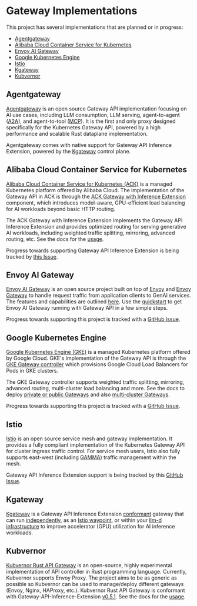 # Gateway Implementations

This project has several implementations that are planned or in progress:

* [Agentgateway][1]
* [Alibaba Cloud Container Service for Kubernetes][2]
* [Envoy AI Gateway][3]
* [Google Kubernetes Engine][4]
* [Istio][5]
* [Kgateway][6]
* [Kubvernor][7]

[1]:#agentgateway
[2]:#alibaba-cloud-container-service-for-kubernetes
[3]:#envoy-ai-gateway
[4]:#google-kubernetes-engine
[5]:#istio
[6]:#kgateway
[7]:#kubvernor

## Agentgateway

[Agentgateway](https://agentgateway.dev/) is an open source Gateway API implementation focusing on AI use cases, including LLM consumption, LLM serving, agent-to-agent ([A2A](https://a2aproject.github.io/A2A/latest/)), and agent-to-tool ([MCP](https://modelcontextprotocol.io/introduction)). It is the first and only proxy designed specifically for the Kubernetes Gateway API, powered by a high performance and scalable Rust dataplane implementation.

Agentgateway comes with native support for Gateway API Inference Extension, powered by the [Kgateway](https://kgateway.dev/) control plane.

## Alibaba Cloud Container Service for Kubernetes

[Alibaba Cloud Container Service for Kubernetes (ACK)][ack] is a managed Kubernetes platform 
offered by Alibaba Cloud. The implementation of the Gateway API in ACK is through the 
[ACK Gateway with Inference Extension][ack-gie] component, which introduces model-aware, 
GPU-efficient load balancing for AI workloads beyond basic HTTP routing.

The ACK Gateway with Inference Extension implements the Gateway API Inference Extension 
and provides optimized routing for serving generative AI workloads, 
including weighted traffic splitting, mirroring, advanced routing, etc. 
See the docs for the [usage][ack-gie-usage].

Progress towards supporting Gateway API Inference Extension is being tracked 
by [this Issue](https://github.com/AliyunContainerService/ack-gateway-api/issues/1).

[ack]:https://www.alibabacloud.com/help/en/ack
[ack-gie]:https://www.alibabacloud.com/help/en/ack/product-overview/ack-gateway-with-inference-extension
[ack-gie-usage]:https://www.alibabacloud.com/help/en/ack/ack-managed-and-ack-dedicated/user-guide/intelligent-routing-and-traffic-management-with-ack-gateway-inference-extension


## Envoy AI Gateway

[Envoy AI Gateway][aigw-home] is an open source project built on top of 
[Envoy][envoy-org] and [Envoy Gateway][envoy-gateway] to handle request traffic 
from application clients to GenAI services. The features and capabilities are outlined [here][aigw-capabilities]. Use the [quickstart][aigw-quickstart] to get Envoy AI Gateway running with Gateway API in a few simple steps.

Progress towards supporting this project is tracked with a [GitHub
Issue](https://github.com/envoyproxy/ai-gateway/issues/423).

[aigw-home]:https://aigateway.envoyproxy.io/
[envoy-org]:https://github.com/envoyproxy
[envoy-gateway]: https://gateway.envoyproxy.io/
[aigw-capabilities]:https://aigateway.envoyproxy.io/docs/capabilities/
[aigw-quickstart]:https://aigateway.envoyproxy.io/docs/capabilities/gateway-api-inference-extension

## Google Kubernetes Engine

[Google Kubernetes Engine (GKE)][gke] is a managed Kubernetes platform offered
by Google Cloud. GKE's implementation of the Gateway API is through the [GKE
Gateway controller][gke-gateway] which provisions Google Cloud Load Balancers
for Pods in GKE clusters.

The GKE Gateway controller supports weighted traffic splitting, mirroring,
advanced routing, multi-cluster load balancing and more. See the docs to deploy
[private or public Gateways][gke-gateway-deploy] and also [multi-cluster
Gateways][gke-multi-cluster-gateway].

Progress towards supporting this project is tracked with a [GitHub
Issue](https://github.com/GoogleCloudPlatform/gke-gateway-api/issues/20).

[gke]:https://cloud.google.com/kubernetes-engine
[gke-gateway]:https://cloud.google.com/kubernetes-engine/docs/concepts/gateway-api
[gke-gateway-deploy]:https://cloud.google.com/kubernetes-engine/docs/how-to/deploying-gateways
[gke-multi-cluster-gateway]:https://cloud.google.com/kubernetes-engine/docs/how-to/deploying-multi-cluster-gateways

## Istio

[Istio](https://istio.io/) is an open source service mesh and gateway implementation.
It provides a fully compliant implementation of the Kubernetes Gateway API for cluster ingress traffic control. 
For service mesh users, Istio also fully supports east-west (including [GAMMA](https://gateway-api.sigs.k8s.io/mesh/)) traffic management within the mesh.

Gateway API Inference Extension support is being tracked by this [GitHub
Issue](https://github.com/istio/istio/issues/55768).

## Kgateway

[Kgateway](https://kgateway.dev/) is a Gateway API Inference Extension
[conformant](https://github.com/kubernetes-sigs/gateway-api-inference-extension/tree/main/conformance/reports/v0.5.1/gateway/kgateway)
gateway that can run [independently](https://gateway-api-inference-extension.sigs.k8s.io/guides/#__tabbed_3_3), as an [Istio waypoint](https://kgateway.dev/blog/extend-istio-ambient-kgateway-waypoint/),
or within your [llm-d infrastructure](https://github.com/llm-d-incubation/llm-d-infra) to improve accelerator (GPU)
utilization for AI inference workloads.

## Kubvernor
[Kubvernor Rust API Gateway][krg] is an open-source, highly experimental implementation of API controller in Rust programming language. Currently, Kubvernor supports Envoy Proxy. The project aims to be as generic as possible so Kubvernor can be used to manage/deploy different gateways (Envoy, Nginx, HAProxy, etc.). Kubvernor Rust API Gateway is conformant with Gateway-API-Inference-Extension [v0.5.1][krgc]. See the docs for the [usage][krgu].

[krg]:https://github.com/kubvernor/kubvernor
[krgc]: https://github.com/kubernetes-sigs/gateway-api-inference-extension/tree/main/conformance/reports/v0.5.1/gateway/kubvernor
[krgu]: https://github.com/kubvernor/kubvernor/blob/main/README.md